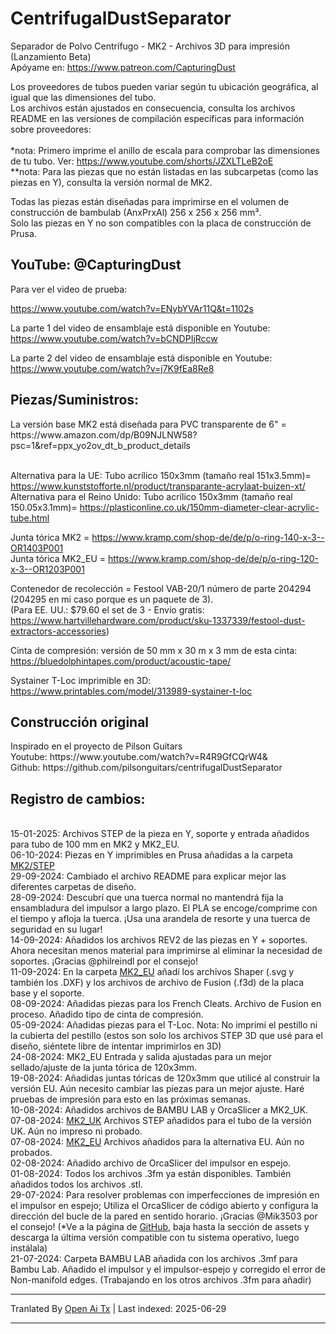 # CentrifugalDustSeparator
Separador de Polvo Centrífugo - MK2 - Archivos 3D para impresión (Lanzamiento Beta)<br>
Apóyame en: https://www.patreon.com/CapturingDust

Los proveedores de tubos pueden variar según tu ubicación geográfica, al igual que las dimensiones del tubo.<br>
Los archivos están ajustados en consecuencia, consulta los archivos README en las versiones de compilación específicas para información sobre proveedores:<br>
<a target="_blank" rel="noopener noreferrer" href="MK2/"><img src="https://raw.githubusercontent.com/Makerr-Studio/CentrifugalDustSeparator-/main/MK2/IMAGES/USA-MK2.jpg" alt="" style="max-width: 25%;"></a> 
<a target="_blank" rel="noopener noreferrer" href="MK2_EU/"><img src="https://raw.githubusercontent.com/Makerr-Studio/CentrifugalDustSeparator-/main/MK2/IMAGES/EU-MK2_EU.jpg" alt="" style="max-width: 25%;"></a> 
<a target="_blank" rel="noopener noreferrer" href="MK2_UK/"><img src="https://raw.githubusercontent.com/Makerr-Studio/CentrifugalDustSeparator-/main/MK2/IMAGES/UK-MK2_UK.jpg" alt="" style="max-width: 25%;"></a>
<br>*nota: Primero imprime el anillo de escala para comprobar las dimensiones de tu tubo. Ver: https://www.youtube.com/shorts/JZXLTLeB2oE
<br>**nota: Para las piezas que no están listadas en las subcarpetas (como las piezas en Y), consulta la versión normal de MK2.<br>

Todas las piezas están diseñadas para imprimirse en el volumen de construcción de bambulab (AnxPrxAl) 256 x 256 x 256 mm³.<br>
Solo las piezas en Y no son compatibles con la placa de construcción de Prusa.
<a target="_blank" rel="noopener noreferrer" href="MK2/STEP/"><img src="https://raw.githubusercontent.com/Makerr-Studio/CentrifugalDustSeparator-/main/MK2/IMAGES/MK2.JPG" alt="" style="max-width: 100%;"></a>
<a target="_blank" rel="noopener noreferrer" href="MK2/MK2 Dust Separator.pdf"><img src="https://raw.githubusercontent.com/Makerr-Studio/CentrifugalDustSeparator-/main/MK2/IMAGES/MK2_intersection_A-A_PDF.JPG" alt="" style="max-width: 100%;"></a>

<h2>YouTube: @CapturingDust</h2>
Para ver el video de prueba:

https://www.youtube.com/watch?v=ENybYVAr11Q&t=1102s

La parte 1 del video de ensamblaje está disponible en Youtube: https://www.youtube.com/watch?v=bCNDPIjRccw

La parte 2 del video de ensamblaje está disponible en Youtube:
https://www.youtube.com/watch?v=j7K9fEa8Re8

<h2>Piezas/Suministros:</h2>
La versión base MK2 está diseñada para PVC transparente de 6"  = https://www.amazon.com/dp/B09NJLNW58?psc=1&ref=ppx_yo2ov_dt_b_product_details

<br>Alternativa para la UE: Tubo acrílico 150x3mm (tamaño real 151x3.5mm)= https://www.kunststofforte.nl/product/transparante-acrylaat-buizen-xt/<br>
Alternativa para el Reino Unido: Tubo acrílico 150x3mm (tamaño real 150.05x3.1mm)= https://plasticonline.co.uk/150mm-diameter-clear-acrylic-tube.html

Junta tórica MK2     = https://www.kramp.com/shop-de/de/p/o-ring-140-x-3--OR1403P001
<br>Junta tórica MK2_EU  = https://www.kramp.com/shop-de/de/p/o-ring-120-x-3--OR1203P001

Contenedor de recolección        = Festool VAB-20/1 número de parte 204294 (204295 en mi caso porque es un paquete de 3).
<br>(Para EE. UU.: $79.60 el set de 3 - Envío gratis: https://www.hartvillehardware.com/product/sku-1337339/festool-dust-extractors-accessories)

Cinta de compresión: versión de 50 mm x 30 m x 3 mm de esta cinta: https://bluedolphintapes.com/product/acoustic-tape/

Systainer T-Loc imprimible en 3D: https://www.printables.com/model/313989-systainer-t-loc

<h2>Construcción original</h2>
Inspirado en el proyecto de Pilson Guitars<br>
Youtube: https://www.youtube.com/watch?v=R4R9GfCQrW4&<br>
Github: https://github.com/pilsonguitars/centrifugalDustSeparator

<h2>Registro de cambios:</h2><br>
15-01-2025: Archivos STEP de la pieza en Y, soporte y entrada añadidos para tubo de 100 mm en MK2 y MK2_EU. <br>
06-10-2024: Piezas en Y imprimibles en Prusa añadidas a la carpeta <a target="_blank" rel="noopener noreferrer" href="MK2/STEP/">MK2/STEP</a><br>
29-09-2024: Cambiado el archivo README para explicar mejor las diferentes carpetas de diseño.<br>
28-09-2024: Descubrí que una tuerca normal no mantendrá fija la ensambladura del impulsor a largo plazo. El PLA se encoge/comprime con el tiempo y afloja la tuerca. ¡Usa una arandela de resorte y una tuerca de seguridad en su lugar!<br>
14-09-2024: Añadidos los archivos REV2 de las piezas en Y + soportes. Ahora necesitan menos material para imprimirse al eliminar la necesidad de soportes. ¡Gracias @philreindl por el consejo!<br>
11-09-2024: En la carpeta <a target="_blank" rel="noopener noreferrer" href="MK2_EU/">MK2_EU</a> añadí los archivos Shaper (.svg y también los .DXF) y los archivos de archivo de Fusion (.f3d) de la placa base y el soporte.<br>
08-09-2024: Añadidas piezas para los French Cleats. Archivo de Fusion en proceso. Añadido tipo de cinta de compresión.<br>
05-09-2024: Añadidas piezas para el T-Loc. Nota: No imprimí el pestillo ni la cubierta del pestillo (estos son solo los archivos STEP 3D que usé para el diseño, siéntete libre de intentar imprimirlos en 3D)<br>
24-08-2024: MK2_EU Entrada y salida ajustadas para un mejor sellado/ajuste de la junta tórica de 120x3mm.<br>
19-08-2024: Añadidas juntas tóricas de 120x3mm que utilicé al construir la versión EU. Aún necesito cambiar las piezas para un mejor ajuste. Haré pruebas de impresión para esto en las próximas semanas.<br>
10-08-2024: Añadidos archivos de BAMBU LAB y OrcaSlicer a MK2_UK.<br>
07-08-2024: <a target="_blank" rel="noopener noreferrer" href="MK2_UK/">MK2_UK</a> Archivos STEP añadidos para el tubo de la versión UK. Aún no impreso ni probado. <br>
07-08-2024: <a target="_blank" rel="noopener noreferrer" href="MK2_EU/">MK2_EU</a> Archivos añadidos para la alternativa EU. Aún no probados. <br>
02-08-2024: Añadido archivo de OrcaSlicer del impulsor en espejo.<br>
01-08-2024: Todos los archivos .3fm ya están disponibles. También añadidos todos los archivos .stl.<br>
29-07-2024: Para resolver problemas con imperfecciones de impresión en el impulsor en espejo; Utiliza el OrcaSlicer de código abierto y configura la dirección del bucle de la pared en sentido horario. ¡Gracias @Mik3503 por el consejo!
(*Ve a la página de <a target="_blank" rel="noopener noreferrer" href="[MK2/STEP/](https://github.com/SoftFever/OrcaSlicer/releases)">GitHub</a>, baja hasta la sección de assets y descarga la última versión compatible con tu sistema operativo, luego instálala)<br>
21-07-2024: Carpeta BAMBU LAB añadida con los archivos .3mf para Bambu Lab. Añadido el impulsor y el impulsor-espejo y corregido el error de Non-manifold edges. (Trabajando en los otros archivos .3fm para añadir)


---

Tranlated By [Open Ai Tx](https://github.com/OpenAiTx/OpenAiTx) | Last indexed: 2025-06-29

---